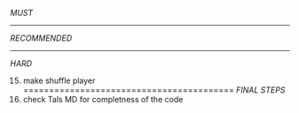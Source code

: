 *MUST*
<!-- 1. add Trycatch and unstructions to functions. -->
<!-- 2. add the last listened section -->
<!-- 3. organize the loader -->
<!-- 4. (try) organizing the files -->
<!-- 5. (try) move to nodejs+vite module -->
---------------------------------------
*RECOMMENDED*
<!-- 6. add personal profile option that saves profiles -->
<!-- 7. add lyrics to songs -->
---------------------------------------
*HARD*
<!-- 8. create JSON files -->
<!-- 9. create little Database with user data -->
<!-- 10. add changing advertiessment to new songs -->
<!-- 11. add singers page -->
<!-- 12. make the page load like netflix -->
<!-- 13. option to download songs -->
<!-- 14. make live background -->
15. make shuffle player
=========================================
*FINAL STEPS*
1. check Tals MD for completness of the code